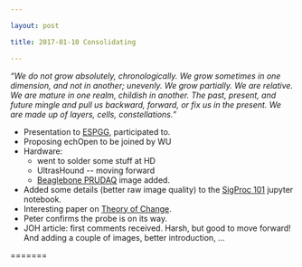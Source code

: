 ```yaml
---

layout: post

title: 2017-01-10 Consolidating

---
```



*“We do not grow absolutely, chronologically. We grow sometimes in one
dimension, and not in another; unevenly. We grow partially. We are
relative. We are mature in one realm, childish in another. The past,
present, and future mingle and pull us backward, forward, or fix us in
the present. We are made up of layers, cells, constellations.”*

-   Presentation to
    [ESPGG](https://twitter.com/ESPGG/status/819967641607606272),
    participated to.
-   Proposing echOpen to be joined by WU
-   Hardware:
    -   went to solder some stuff at HD
    -   UltrasHound -- moving forward
    -   [Beaglebone
        PRUDAQ](https://drive.google.com/open?id=0B71ZoToGBAC1WHFZT1gyV0xHbzg)
        image added.
-   Added some details (better raw image quality) to the [SigProc
    101](https://github.com/kelu124/PRJ-medtec_sigproc/blob/master/SigProc_101/SigProc-101.ipynb)
    jupyter notebook.
-   Interesting paper on [Theory of
    Change](http://www.cdra.org.za/uploads/1/1/1/6/111664/threefold_theory_of_change_-_and_implications_for_pme_-_doug_reeler_of_the_cdra.pdf).
-   Peter confirms the probe is on its way.
-   JOH article: first comments received. Harsh, but good to move
    forward! And adding a couple of images, better introduction, ...

=======

